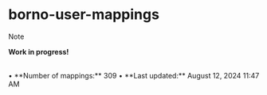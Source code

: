 # borno-user-mappings
> [!NOTE]
> **Work in progress!**

<br>
• **Number of mappings:** 309  
• **Last updated:** August 12, 2024 11:47 AM  
